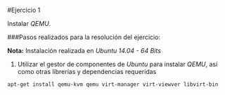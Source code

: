 #Ejercicio 1

Instalar _QEMU_.

###Pasos realizados para la resolución del ejercicio:

**Nota:** Instalación realizada en _Ubuntu 14.04 - 64 Bits_

1. Utilizar el gestor de componentes de _Ubuntu_ para instalar _QEMU_, así como otras librerías y dependencias requeridas

 `apt-get install qemu-kvm qemu virt-manager virt-viewver libvirt-bin`